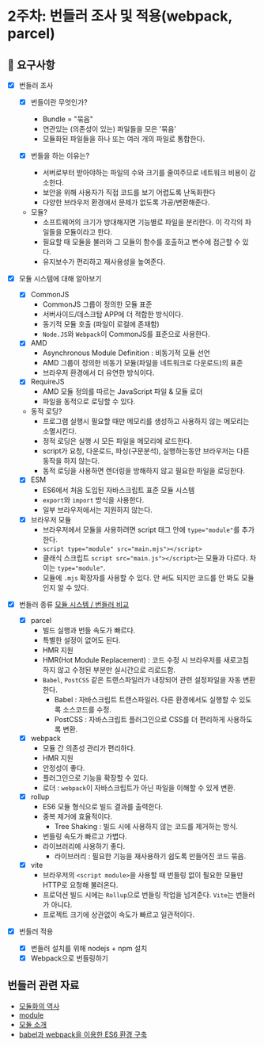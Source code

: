 # 2주차: 번들러 조사 및 적용(webpack, parcel)

## 📣 요구사항

- [X] 번들러 조사
  - [X] 번들이란 무엇인가?
    - Bundle = "묶음"
    - 연관있는 (의존성이 있는) 파일들을 모은 '묶음'
    - 모듈화된 파일들을 하나 또는 여러 개의 파일로 통합한다.

  - [X] 번들을 하는 이유는?
    - 서버로부터 받아야하는 파일의 수와 크기를 줄여주므로 네트워크 비용이 감소한다.
    - 보안을 위해 사용자가 직접 코드를 보기 어렵도록 난독화한다
    - 다양한 브라우저 환경에서 문제가 없도록 가공/변환해준다.

  - 모듈?
    - 소프트웨어의 크기가 방대해지면 기능별로 파일을 분리한다. 이 각각의 파일들을 모듈이라고 한다.
    - 필요할 때 모듈을 불러와 그 모듈의 함수를 호출하고 변수에 접근할 수 있다.
    - 유지보수가 편리하고 재사용성을 높여준다.

- [X] 모듈 시스템에 대해 알아보기
  - [X] CommonJS
    - CommonJS 그룹이 정의한 모듈 표준
    - 서버사이드/데스크탑 APP에 더 적합한 방식이다.
    - 동기적 모듈 호출 (파일이 로컬에 존재함)
    - `Node.JS`와 `Webpack`이 CommonJS를 표준으로 사용한다.
  - [X] AMD
    - Asynchronous Module Definition : 비동기적 모듈 선언
    - AMD 그룹이 정의한 비동기 모듈(파일을 네트워크로 다운로드)의 표준
    - 브라우저 환경에서 더 유연한 방식이다.
  - [X] RequireJS
    - AMD 모듈 정의를 따르는 JavaScript 파일 & 모듈 로더
    - 파일을 동적으로 로딩할 수 있다.
  - 동적 로딩?
    - 프로그램 실행시 필요할 때만 메모리를 생성하고 사용하지 않는 메모리는 소멸시킨다.
    - 정적 로딩은 실행 시 모든 파일을 메모리에 로드한다.
    - script가 요청, 다운로드, 파싱(구문분석), 실행하는동안 브라우저는 다른 동작을 하지 않는다.
    - 동적 로딩을 사용하면 렌더링을 방해하지 않고 필요한 파일을 로딩한다.
  - [X] ESM
    - ES6에서 처음 도입된 자바스크립트 표준 모듈 시스템
    - `export`와 `import` 방식을 사용한다.
    - 일부 브라우저에서는 지원하지 않는다.
  - [X] 브라우저 모듈
    - 브라우저에서 모듈을 사용하려면 script 태그 안에 `type="module"`를 추가한다.
    - `script type="module" src="main.mjs"></script>`
    - 클래식 스크립트 `script src="main.js"></script>`는 모듈과 다르다. 차이는 `type="module"`.
    - 모듈에 `.mjs` 확장자를 사용할 수 있다. 안 써도 되지만 코드를 안 봐도 모듈인지 알 수 있다.

- [X] 번들러 종류 [모듈 시스템 / 번들러 비교](https://wormwlrm.github.io/2020/08/12/History-of-JavaScript-Modules-and-Bundlers.html)
  - [X] parcel
    - 빌드 실행과 번들 속도가 빠르다.
    - 특별한 설정이 없어도 된다.
    - HMR 지원
    - HMR(Hot Module Replacement) : 코드 수정 시 브라우저를 새로고침 하지 않고 수정된 부분만 실시간으로 리로드함.
    - `Babel`, `PostCSS` 같은 트랜스파일러가 내장되어 관련 설정파일을 자동 변환한다.
      - Babel : 자바스크립트 트랜스파일러. 다른 환경에서도 실행할 수 있도록 소스코드를 수정.
      - PostCSS : 자바스크립트 플러그인으로 CSS를 더 편리하게 사용하도록 변환.
  - [X] webpack
    - 모듈 간 의존성 관리가 편리하다.
    - HMR 지원
    - 안정성이 좋다.
    - 플러그인으로 기능을 확장할 수 있다.
    - 로더 : `webpack`이 자바스크립트가 아닌 파일을 이해할 수 있게 변환.
  - [X] rollup
    - ES6 모듈 형식으로 빌드 결과를 출력한다.
    - 중복 제거에 효율적이다.
      - Tree Shaking : 빌드 시에 사용하지 않는 코드를 제거하는 방식.
    - 번들링 속도가 빠르고 가볍다.
    - 라이브러리에 사용하기 좋다.
      - 라이브러리 : 필요한 기능을 재사용하기 쉽도록 만들어진 코드 묶음.
  - [X] vite
    - 브라우저의 `<script module>`을 사용할 때 번들링 없이 필요한 모듈만 HTTP로 요청해 불러온다.
    - 프로덕션 빌드 시에는 `Rollup`으로 번들링 작업을 넘겨준다. `Vite`는 번들러가 아니다.
    - 프로젝트 크기에 상관없이 속도가 빠르고 일관적이다.


- [X] 번들러 적용 
  - [X] 번들러 설치를 위해 nodejs + npm 설치
  - [X] Webpack으로 번들링하기

## 번들러 관련 자료
- [모듈화의 역사](https://medium.com/@chullino/%EC%9B%B9%ED%8C%A9-3-4-js%EB%AA%A8%EB%93%88%ED%99%94-%EC%97%AD%EC%82%AC-%EB%8F%8C%EC%95%84%EB%B3%B4%EA%B8%B0-1-9df997f82002)
- [module](https://gitlab.com/siots-study/topics/-/wikis/module)
- [모듈 소개](https://ko.javascript.info/modules-intro)
- [babel과 webpack을 이용한 ES6 환경 구축](https://poiemaweb.com/es6-babel-webpack-1)

